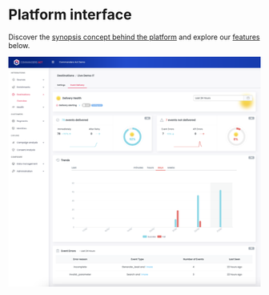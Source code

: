 # Platform interface

Discover the [synopsis concept behind the platform](../features/integrations/concepts.md) and explore our [features ](../features/integrations/)below.

![](<../.gitbook/assets/image (29).png>)
